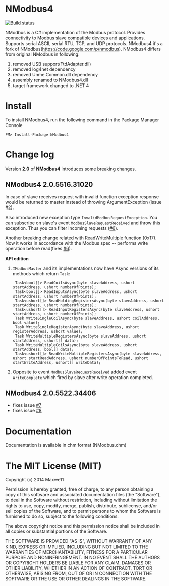 NModbus4
=======
[![Build status](https://ci.appveyor.com/api/projects/status/xh645h4skw32pu6j?svg=true)](https://ci.appveyor.com/project/Maxwe11/nmodbus4)

NModbus is a C# implementation of the Modbus protocol.
Provides connectivity to Modbus slave compatible devices and applications.
Supports serial ASCII, serial RTU, TCP, and UDP protocols.
NModbus4 it's a fork of NModbus(https://code.google.com/p/nmodbus).
NModbus4 differs from original NModbus in following:

1. removed USB support(FtdAdapter.dll)
2. removed log4net dependency
3. removed Unme.Common.dll dependency
4. assembly renamed to NModbus4.dll
5. target framework changed to .NET 4

Install
=======

To install NModbus4, run the following command in the Package Manager Console

    PM> Install-Package NModbus4

Change log
=======

Version **2.0** of **NModbus4** introduces some breaking changes.
## NModbus4 2.0.5516.31020 ##
In case of slave receives request with invalid function exception response would be returned to master instead of throwing ArgumentException (issue [#2](/../../issues/2)). 

Also introduced new exception type `InvalidModbusRequestException`. You can subscribe on slave's event `ModbusSlaveRequestReceived` and throw this exception. Thus you can filter incoming requests ([#6](/../../issues/6)).

Another breaking change related with ReadWriteMultiple function (0x17). Now it works in accordance with the Modbus spec -- performs write operation before read(fixes [#6](/../../issues/6)).

**API edition**

1. `IModbusMaster` and its implementations now have Async versions of its methods which return `Task`:

        Task<bool[]> ReadCoilsAsync(byte slaveAddress, ushort startAddress, ushort numberOfPoints);
        Task<bool[]> ReadInputsAsync(byte slaveAddress, ushort startAddress, ushort numberOfPoints);
        Task<ushort[]> ReadHoldingRegistersAsync(byte slaveAddress, ushort startAddress, ushort numberOfPoints);
        Task<ushort[]> ReadInputRegistersAsync(byte slaveAddress, ushort startAddress, ushort numberOfPoints);
        Task WriteSingleCoilAsync(byte slaveAddress, ushort coilAddress, bool value);
        Task WriteSingleRegisterAsync(byte slaveAddress, ushort registerAddress, ushort value);
        Task WriteMultipleRegistersAsync(byte slaveAddress, ushort startAddress, ushort[] data);
        Task WriteMultipleCoilsAsync(byte slaveAddress, ushort startAddress, bool[] data);
        Task<ushort[]> ReadWriteMultipleRegistersAsync(byte slaveAddress, ushort startReadAddress, ushort numberOfPointsToRead, ushort startWriteAddress, ushort[] writeData);

2. Opposite to event `ModbusSlaveRequestReceived` added event `WriteComplete` which fired by slave after write operation completed.

## NModbus4 2.0.5522.34406 ##
 - fixes issue [#7](/../../issues/7)
 - fixes issue [#8](/../../issues/8)

Documentation
=======
Documentation is available in chm format (NModbus.chm)

The MIT License (MIT)
=======
Copyright (c) 2014 Maxwe11

Permission is hereby granted, free of charge, to any person obtaining a copy
of this software and associated documentation files (the "Software"), to deal
in the Software without restriction, including without limitation the rights
to use, copy, modify, merge, publish, distribute, sublicense, and/or sell
copies of the Software, and to permit persons to whom the Software is
furnished to do so, subject to the following conditions:

The above copyright notice and this permission notice shall be included in
all copies or substantial portions of the Software.

THE SOFTWARE IS PROVIDED "AS IS", WITHOUT WARRANTY OF ANY KIND, EXPRESS OR
IMPLIED, INCLUDING BUT NOT LIMITED TO THE WARRANTIES OF MERCHANTABILITY,
FITNESS FOR A PARTICULAR PURPOSE AND NONINFRINGEMENT. IN NO EVENT SHALL THE
AUTHORS OR COPYRIGHT HOLDERS BE LIABLE FOR ANY CLAIM, DAMAGES OR OTHER
LIABILITY, WHETHER IN AN ACTION OF CONTRACT, TORT OR OTHERWISE, ARISING FROM,
OUT OF OR IN CONNECTION WITH THE SOFTWARE OR THE USE OR OTHER DEALINGS IN
THE SOFTWARE.
